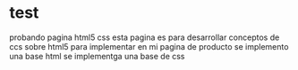 # test
probando pagina html5 css
esta pagina es para desarrollar conceptos de ccs sobre html5 para implementar en mi pagina de producto
se implemento una base html
se implementga una base de css